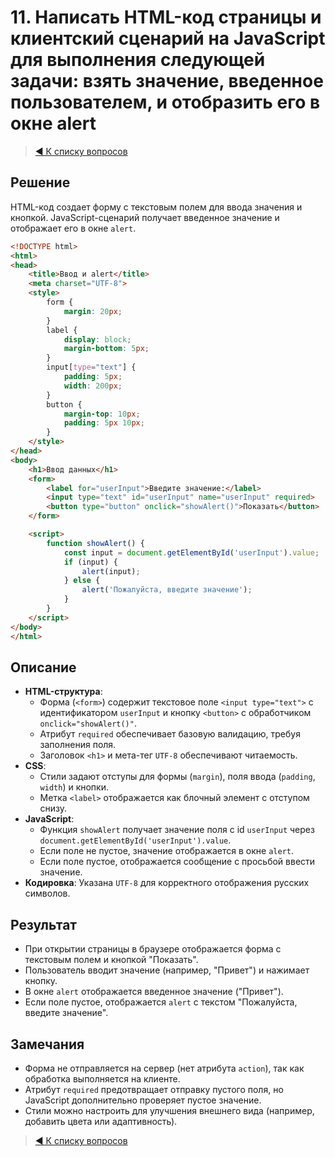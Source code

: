 # 11. Написать HTML-код страницы и клиентский сценарий на JavaScript для выполнения следующей задачи: взять значение, введенное пользователем, и отобразить его в окне alert

> [◀️ К списку вопросов](../README.md#практические_задания)

## Решение

HTML-код создает форму с текстовым полем для ввода значения и кнопкой. JavaScript-сценарий получает введенное значение и отображает его в окне `alert`.

```html
<!DOCTYPE html>
<html>
<head>
    <title>Ввод и alert</title>
    <meta charset="UTF-8">
    <style>
        form {
            margin: 20px;
        }
        label {
            display: block;
            margin-bottom: 5px;
        }
        input[type="text"] {
            padding: 5px;
            width: 200px;
        }
        button {
            margin-top: 10px;
            padding: 5px 10px;
        }
    </style>
</head>
<body>
    <h1>Ввод данных</h1>
    <form>
        <label for="userInput">Введите значение:</label>
        <input type="text" id="userInput" name="userInput" required>
        <button type="button" onclick="showAlert()">Показать</button>
    </form>

    <script>
        function showAlert() {
            const input = document.getElementById('userInput').value;
            if (input) {
                alert(input);
            } else {
                alert('Пожалуйста, введите значение');
            }
        }
    </script>
</body>
</html>
```

## Описание

- **HTML-структура**:
  - Форма (`<form>`) содержит текстовое поле `<input type="text">` с идентификатором `userInput` и кнопку `<button>` с обработчиком `onclick="showAlert()"`.
  - Атрибут `required` обеспечивает базовую валидацию, требуя заполнения поля.
  - Заголовок `<h1>` и мета-тег `UTF-8` обеспечивают читаемость.
- **CSS**:
  - Стили задают отступы для формы (`margin`), поля ввода (`padding`, `width`) и кнопки.
  - Метка `<label>` отображается как блочный элемент с отступом снизу.
- **JavaScript**:
  - Функция `showAlert` получает значение поля с id `userInput` через `document.getElementById('userInput').value`.
  - Если поле не пустое, значение отображается в окне `alert`.
  - Если поле пустое, отображается сообщение с просьбой ввести значение.
- **Кодировка**: Указана `UTF-8` для корректного отображения русских символов.

## Результат

- При открытии страницы в браузере отображается форма с текстовым полем и кнопкой "Показать".
- Пользователь вводит значение (например, "Привет") и нажимает кнопку.
- В окне `alert` отображается введенное значение ("Привет").
- Если поле пустое, отображается `alert` с текстом "Пожалуйста, введите значение".

## Замечания

- Форма не отправляется на сервер (нет атрибута `action`), так как обработка выполняется на клиенте.
- Атрибут `required` предотвращает отправку пустого поля, но JavaScript дополнительно проверяет пустое значение.
- Стили можно настроить для улучшения внешнего вида (например, добавить цвета или адаптивность).

> [◀️ К списку вопросов](../README.md#практические_задания)
